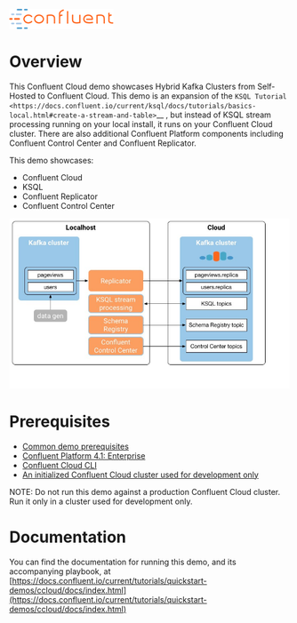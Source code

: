 ![image](../images/confluent-logo-300-2.png)

# Overview

This Confluent Cloud demo showcases Hybrid Kafka Clusters from Self-Hosted to Confluent Cloud. This demo is an expansion of the `KSQL Tutorial <https://docs.confluent.io/current/ksql/docs/tutorials/basics-local.html#create-a-stream-and-table>`__ , but instead of KSQL stream processing running on your local install, it runs on your Confluent Cloud cluster. There are also additional Confluent Platform components including Confluent Control Center and Confluent Replicator.

This demo showcases:
* Confluent Cloud
* KSQL
* Confluent Replicator
* Confluent Control Center

![image](docs/images/ccloud-demo-diagram.jpg)

# Prerequisites

* [Common demo prerequisites](https://github.com/confluentinc/quickstart-demos#prerequisites)
* [Confluent Platform 4.1: Enterprise](https://www.confluent.io/download/)
* [Confluent Cloud CLI](https://docs.confluent.io/current/cloud-quickstart.html#step-2-install-ccloud-cli)
* [An initialized Confluent Cloud cluster used for development only](https://confluent.cloud)

NOTE: Do not run this demo against a production Confluent Cloud cluster. Run it only in a cluster used for development only.

# Documentation

You can find the documentation for running this demo, and its accompanying playbook, at [https://docs.confluent.io/current/tutorials/quickstart-demos/ccloud/docs/index.html](https://docs.confluent.io/current/tutorials/quickstart-demos/ccloud/docs/index.html)
